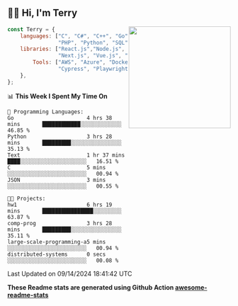 <h2>👋🏻 Hi, I'm Terry</h2>

<img align='right' src="https://media.giphy.com/media/fkZukR450RQ1qnGaq9/giphy.gif" width="230">

```javascript
const Terry = {
    languages: ["C", "C#", "C++", "Go", "Java", "Javascript",
                "PHP", "Python", "SQL", "Typescript"],
    libraries: ["React.js","Node.js", ".Net", "Express.js",
                "Next.js", "Vue.js", "Astro.js", "CUDA"],
        Tools: ["AWS", "Azure", "Docker🐳", "Git", "Figma",
                "Cypress", "Playwright", "Postman", "Jira"],
    },
};
```
<!--START_SECTION:waka-->
📊 **This Week I Spent My Time On** 

```text
💬 Programming Languages: 
Go                       4 hrs 38 mins       ████████████░░░░░░░░░░░░░   46.85 % 
Python                   3 hrs 28 mins       █████████░░░░░░░░░░░░░░░░   35.13 % 
Text                     1 hr 37 mins        ████░░░░░░░░░░░░░░░░░░░░░   16.51 % 
C                        5 mins              ░░░░░░░░░░░░░░░░░░░░░░░░░   00.94 % 
JSON                     3 mins              ░░░░░░░░░░░░░░░░░░░░░░░░░   00.55 % 

🐱‍💻 Projects: 
hw1                      6 hrs 19 mins       ████████████████░░░░░░░░░   63.87 % 
comp-prog                3 hrs 28 mins       █████████░░░░░░░░░░░░░░░░   35.11 % 
large-scale-programming-a5 mins              ░░░░░░░░░░░░░░░░░░░░░░░░░   00.94 % 
distributed-systems      0 secs              ░░░░░░░░░░░░░░░░░░░░░░░░░   00.08 % 
```


 Last Updated on 09/14/2024 18:41:42 UTC
<!--END_SECTION:waka-->

**These Readme stats are generated using Github Action [awesome-readme-stats](https://github.com/anmol098/waka-readme-stats)**
